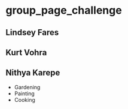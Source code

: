 # group_page_challenge

## Lindsey Fares






## Kurt Vohra




## Nithya Karepe

* Gardening
* Painting
* Cooking
